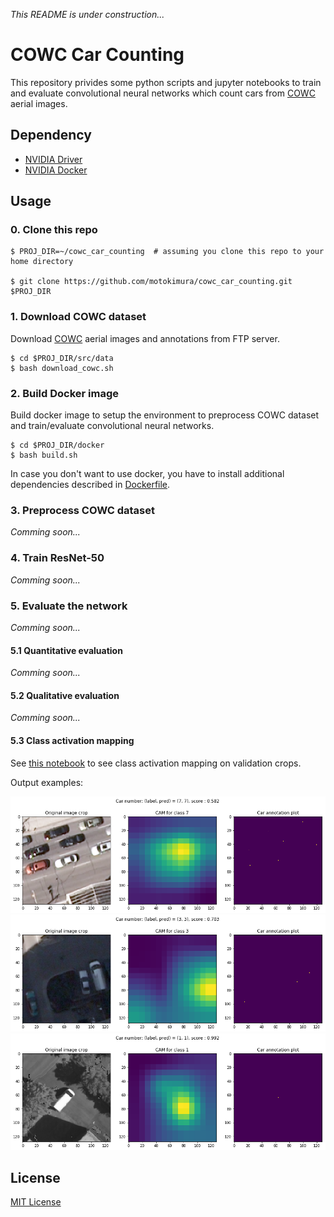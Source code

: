 *This README is under construction...*

# COWC Car Counting
This repository privides some python scripts and jupyter notebooks to train and evaluate convolutional neural networks which count cars from [COWC](https://gdo152.llnl.gov/cowc/) aerial images.

## Dependency

* [NVIDIA Driver](https://www.nvidia.com/Download/index.aspx)
* [NVIDIA Docker](https://github.com/NVIDIA/nvidia-docker)

## Usage

### 0. Clone this repo

```
$ PROJ_DIR=~/cowc_car_counting  # assuming you clone this repo to your home directory

$ git clone https://github.com/motokimura/cowc_car_counting.git $PROJ_DIR
```

### 1. Download COWC dataset

Download [COWC](https://gdo152.llnl.gov/cowc/) aerial images and annotations from FTP server. 

```
$ cd $PROJ_DIR/src/data
$ bash download_cowc.sh
```

### 2. Build Docker image

Build docker image to setup the environment to preprocess COWC dataset and train/evaluate convolutional neural networks. 

```
$ cd $PROJ_DIR/docker
$ bash build.sh
```

In case you don't want to use docker, you have to install additional dependencies described in [Dockerfile](docker/Dockerfile).

### 3. Preprocess COWC dataset

*Comming soon...*

### 4. Train ResNet-50

*Comming soon...*

### 5. Evaluate the network

*Comming soon...*

#### 5.1 Quantitative evaluation

*Comming soon...*

#### 5.2 Qualitative evaluation

*Comming soon...*

#### 5.3 Class activation mapping

See [this notebook](notebooks/visualization/show_cam_on_val_crops.ipynb) 
to see class activation mapping on validation crops. 

Output examples:

![](contents/cam_02.png)
![](contents/cam_01.png)
![](contents/cam_00.png)

## License

[MIT License](LICENSE)
